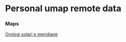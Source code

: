 # Personal umap remote data

### Maps
[Orologi solari e meridiane](https://umap.openstreetmap.fr/it/map/orologi-solari-e-meridiane_1121526)
